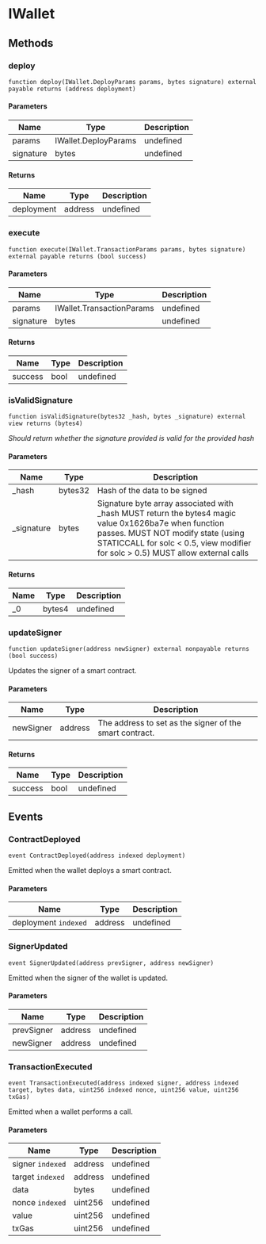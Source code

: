 # IWallet









## Methods

### deploy

```solidity
function deploy(IWallet.DeployParams params, bytes signature) external payable returns (address deployment)
```





#### Parameters

| Name | Type | Description |
|---|---|---|
| params | IWallet.DeployParams | undefined |
| signature | bytes | undefined |

#### Returns

| Name | Type | Description |
|---|---|---|
| deployment | address | undefined |

### execute

```solidity
function execute(IWallet.TransactionParams params, bytes signature) external payable returns (bool success)
```





#### Parameters

| Name | Type | Description |
|---|---|---|
| params | IWallet.TransactionParams | undefined |
| signature | bytes | undefined |

#### Returns

| Name | Type | Description |
|---|---|---|
| success | bool | undefined |

### isValidSignature

```solidity
function isValidSignature(bytes32 _hash, bytes _signature) external view returns (bytes4)
```



*Should return whether the signature provided is valid for the provided hash*

#### Parameters

| Name | Type | Description |
|---|---|---|
| _hash | bytes32 | Hash of the data to be signed |
| _signature | bytes | Signature byte array associated with _hash MUST return the bytes4 magic value 0x1626ba7e when function passes. MUST NOT modify state (using STATICCALL for solc &lt; 0.5, view modifier for solc &gt; 0.5) MUST allow external calls |

#### Returns

| Name | Type | Description |
|---|---|---|
| _0 | bytes4 | undefined |

### updateSigner

```solidity
function updateSigner(address newSigner) external nonpayable returns (bool success)
```

Updates the signer of a smart contract.



#### Parameters

| Name | Type | Description |
|---|---|---|
| newSigner | address | The address to set as the signer of the smart contract. |

#### Returns

| Name | Type | Description |
|---|---|---|
| success | bool | undefined |



## Events

### ContractDeployed

```solidity
event ContractDeployed(address indexed deployment)
```

Emitted when the wallet deploys a smart contract.



#### Parameters

| Name | Type | Description |
|---|---|---|
| deployment `indexed` | address | undefined |

### SignerUpdated

```solidity
event SignerUpdated(address prevSigner, address newSigner)
```

Emitted when the signer of the wallet is updated.



#### Parameters

| Name | Type | Description |
|---|---|---|
| prevSigner  | address | undefined |
| newSigner  | address | undefined |

### TransactionExecuted

```solidity
event TransactionExecuted(address indexed signer, address indexed target, bytes data, uint256 indexed nonce, uint256 value, uint256 txGas)
```

Emitted when a wallet performs a call.



#### Parameters

| Name | Type | Description |
|---|---|---|
| signer `indexed` | address | undefined |
| target `indexed` | address | undefined |
| data  | bytes | undefined |
| nonce `indexed` | uint256 | undefined |
| value  | uint256 | undefined |
| txGas  | uint256 | undefined |



